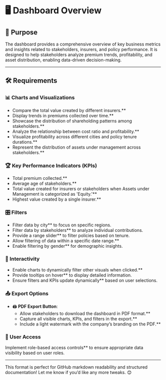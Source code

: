 # 🖥️ Dashboard Overview  

## 🎯 Purpose  
The dashboard provides a comprehensive overview of key business metrics and insights related to stakeholders, insurers, and policy performance. It is designed to help stakeholders analyze premium trends, profitability, and asset distribution, enabling data-driven decision-making.  

---

## 🛠️ Requirements  

### 📊 Charts and Visualizations  
- Compare the total value created by different insurers.**  
- Display trends in premiums collected over time.**  
- Showcase the distribution of shareholding patterns among stakeholders.**  
- Analyze the relationship between cost ratio and profitability.**  
- Visualize profitability across different cities and policy tenure durations.**  
- Represent the distribution of assets under management across stakeholders.**  

### 🏆 Key Performance Indicators (KPIs)  
- Total premium collected.**  
- Average age of stakeholders.**  
- Total value created for insurers or stakeholders when Assets under Management is categorized as 'Equity.'**  
- Highest value created by a single insurer.**  

### 🎛️ Filters  
- Filter data by city** to focus on specific regions.  
- Filter data by stakeholders** to analyze individual contributions.  
- Provide a range slider** to filter policies based on tenure.  
- Allow filtering of data within a specific date range.**  
- Enable filtering by gender** for demographic insights.  

### 🔄 Interactivity  
- Enable charts to dynamically filter other visuals when clicked.**  
- Provide tooltips on hover** to display detailed information.  
- Ensure filters and KPIs update dynamically** based on user selections.  

### 📤 Export Options  
- 🖨️ **PDF Export Button**:  
  - Allow stakeholders to download the dashboard in PDF format.**  
  - Capture all visible charts, KPIs, and filters in the export.**  
  - Include a light watermark with the company’s branding on the PDF.**  

### 🔐 User Access  
Implement role-based access controls** to ensure appropriate data visibility based on user roles.  

---

This format is perfect for GitHub markdown readability and structured documentation! Let me know if you’d like any more tweaks. 😊
